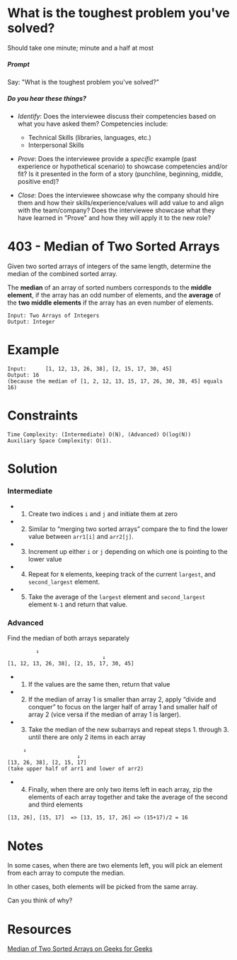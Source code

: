 # What is the toughest problem you've solved?

Should take one minute; minute and a half at most

##### Prompt

Say: "What is the toughest problem you've solved?"

##### Do you hear these things?

- *Identify*: Does the interviewee discuss their competencies based on what you have asked them? Competencies include:
   - Technical Skills (libraries, languages, etc.)
   - Interpersonal Skills  


- *Prove*: Does the interviewee provide a _specific_ example (past experience or hypothetical scenario)  to showcase competencies and/or fit? Is it presented in the form of a story (punchline, beginning, middle, positive end)?


- *Close*: Does the interviewee showcase why the company should hire them and how their skills/experience/values will add value to and align with the team/company? Does the interviewee showcase what they have learned in "Prove" and how they will apply it to the new role?


# 403 - Median of Two Sorted Arrays

Given two sorted arrays of integers of the same length, determine the median of the combined sorted array.

The **median** of an array of sorted numbers corresponds to the **middle element**, if the array has an odd number of elements, and the **average** of the **two middle elements** if the array has an even number of elements.

```
Input: Two Arrays of Integers
Output: Integer
```

# Example

```
Input:  	[1, 12, 13, 26, 38], [2, 15, 17, 30, 45]
Output:	16
(because the median of [1, 2, 12, 13, 15, 17, 26, 30, 38, 45] equals 16)
```

# Constraints
```
Time Complexity: (Intermediate) O(N), (Advanced) O(log(N))
Auxiliary Space Complexity: O(1).
```
# Solution

### Intermediate
* 1) Create two indices `i` and `j` and initiate them at zero

* 2) Similar to “merging two sorted arrays” compare the to find the lower value between `arr1[i]` and `arr2[j]`.

* 3) Increment up either `i` or `j` depending on which one is pointing to the lower value

* 4) Repeat for `N` elements, keeping track of the current `largest`, and `second_largest` element.

* 5) Take the average of the `largest` element and `second_largest` element `N-1` and return that value.

### Advanced
Find the median of both arrays separately
```
		 ↓
                              ↓
[1, 12, 13, 26, 38], [2, 15, 17, 30, 45]
```

* 1) If the values are the same then, return that value

* 2) If the median of array 1 is smaller than array 2, apply “divide and conquer” to focus on the larger half of array 1 and smaller half of array 2 (vice versa if the median of  array 1 is larger).

* 3) Take the median of the new subarrays and repeat steps 1. through 3. until there are only 2 items in each array

```
     ↓		 
                      ↓
[13, 26, 38], [2, 15, 17]
(take upper half of arr1 and lower of arr2)
```

* 4) Finally, when there are only two items left in each array, zip the elements of each array together and take the average of the second and third elements

```
[13, 26], [15, 17]  => [13, 15, 17, 26] => (15+17)/2 = 16
```

# Notes

In some cases, when there are two elements left, you will pick an element from each array to compute the median.

In other cases, both elements will be picked from the same array.

Can you think of why?


# Resources

[Median of Two Sorted Arrays on Geeks for Geeks](http://www.geeksforgeeks.org/median-of-two-sorted-arrays/)

